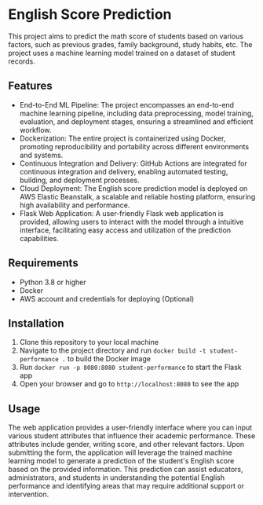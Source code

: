 # English Score Prediction
This project aims to predict the math score of students based on various factors, such as previous grades, family background, study habits, etc. The project uses a machine learning model trained on a dataset of student records.

## Features

- End-to-End ML Pipeline: The project encompasses an end-to-end machine learning pipeline, including data preprocessing, model training, evaluation, and deployment stages, ensuring a streamlined and efficient workflow.
- Dockerization: The entire project is containerized using Docker, promoting reproducibility and portability across different environments and systems.
- Continuous Integration and Delivery: GitHub Actions are integrated for continuous integration and delivery, enabling automated testing, building, and deployment processes.
- Cloud Deployment: The English score prediction model is deployed on AWS Elastic Beanstalk, a scalable and reliable hosting platform, ensuring high availability and performance.
- Flask Web Application: A user-friendly Flask web application is provided, allowing users to interact with the model through a intuitive interface, facilitating easy access and utilization of the prediction capabilities.


## Requirements

- Python 3.8 or higher
- Docker
- AWS account and credentials for deploying (Optional)

## Installation

1. Clone this repository to your local machine
2. Navigate to the project directory and run `docker build -t student-performance .` to build the Docker image
3. Run `docker run -p 8080:8080 student-performance` to start the Flask app
4. Open your browser and go to `http://localhost:8080` to see the app

## Usage

The web application provides a user-friendly interface where you can input various student attributes that influence their academic performance. These attributes include gender, writing score, and other relevant factors. Upon submitting the form, the application will leverage the trained machine learning model to generate a prediction of the student's English score based on the provided information. This prediction can assist educators, administrators, and students in understanding the potential English performance and identifying areas that may require additional support or intervention.
